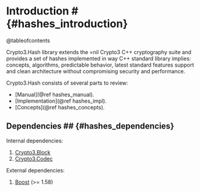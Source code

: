# Introduction # {#hashes_introduction}

@tableofcontents

Crypto3.Hash library extends the =nil Crypto3 C++ cryptography suite and provides a set of hashes implemented in way C++
standard library implies: concepts, algorithms, predictable behavior, latest standard features support and clean
architecture without compromising security and performance.

Crypto3.Hash consists of several parts to review:

* [Manual](@ref hashes_manual).
* [Implementation](@ref hashes_impl).
* [Concepts](@ref hashes_concepts).

## Dependencies ## {#hashes_dependencies}

Internal dependencies:

1. [Crypto3.Block](https://github.com/nilfoundation/block.git)
2. [Crypto3.Codec](https://github.com/nilfoundation/codec.git)

External dependencies:

1. [Boost](https://boost.org) (>= 1.58)
